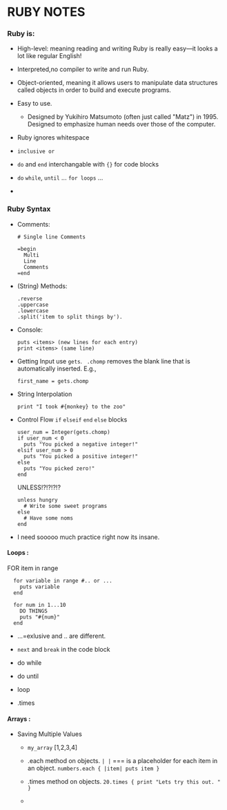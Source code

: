# RUBY NOTES


### Ruby is:
* High-level:  meaning reading and writing Ruby is really easy—it looks a lot like regular English!
* Interpreted,no compiler to write and run Ruby.
* Object-oriented, meaning it allows users to manipulate data structures called objects in order to build and execute programs.
* Easy to use. 
  * Designed by Yukihiro Matsumoto (often just called "Matz") in 1995. Designed to emphasize human needs over those of the computer.

* Ruby ignores whitespace

* `inclusive or` 
* `do` and `end` interchangable with `{}` for code blocks
*  `do` `while`, `until`  ... `for loops` ... 
* 


### Ruby Syntax
- Comments: 
  ```
  # Single line Comments
    
  =begin
    Multi
    Line
    Comments
  =end
  ```
- (String) Methods: 
  ```
  .reverse
  .uppercase
  .lowercase
  .split('item to split things by').
  ```
- Console:
  ```
  puts <items> (new lines for each entry)
  print <items> (same line)
  ```
- Getting Input
  use `gets`. ` .chomp` removes the blank line that is automatically inserted. E.g.,
  ```
  first_name = gets.chomp
  ```
- String Interpolation
  ```
  print "I took #{monkey} to the zoo"
  ```
- Control Flow
  `if` `elseif` `end` `else` blocks
  ```
  user_num = Integer(gets.chomp)
  if user_num < 0
    puts "You picked a negative integer!"
  elsif user_num > 0
    puts "You picked a positive integer!"
  else
    puts "You picked zero!"
  end
  ```
  UNLESS!?!?!?!?
  ```
  unless hungry
    # Write some sweet programs
  else
    # Have some noms
  end
  ```
- I need sooooo much practice right now its insane. 
#### Loops : 
  FOR item in range
  ```
    for variable in range #.. or ...
      puts variable
    end

    for num in 1...10
      DO THINGS
      puts "#{num}"
    end
  ```
  - ...=exlusive and .. are different. 
  - `next` and `break` in the code block
  
  - do while
  - do until
  - loop
  
  - .times

#### Arrays :
- Saving Multiple Values
  - `my_array` [1,2,3,4]

  - .each method on objects. `| |` === is a placeholder for each item in an object.
    `numbers.each { |item| puts item }`

  - .times method on objects. 
    `20.times { print "Lets try this out. " }`

  - 